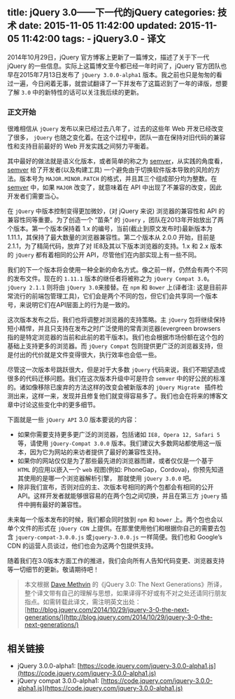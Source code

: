 title: jQuery 3.0——下一代的jQuery
categories: 技术
date: 2015-11-05 11:42:00
updated: 2015-11-05 11:42:00
tags:
    - jQuery3.0
    - 译文
---

2014年10月29日，jQuery 官方博客上更新了一篇博文，描述了关于下一代 jQuery 的一些信息。实际上这篇博文至今都已经一年时间了，jQuery 官方团队也早在2015年7月13日发布了 `jQuery 3.0.0-alpha1` 版本。我之前也只是匆匆的看过一遍，今日闲着无事，就尝试翻译了一下并发布了这篇迟到了一年的译版，想要了解 `3.0` 中的新特性的话可以关注我后续的更新。

<!-- more -->

### 正文开始

很难相信从 `jQuery` 发布以来已经过去八年了，过去的这些年 Web 开发已经改变了很多， `jQuery` 也随之变化着。在这个过程中，团队一直在保持对旧代码的兼容性和支持目前最好的 Web 开发实践之间努力平衡着。

其中最好的做法就是语义化版本，或者简单的称之为 [semver](http://semver.org/lang/zh-CN/)，从实践的角度看，[semver](http://semver.org/lang/zh-CN/) 给了开发者(以及构建工具) 一个避免由于切换软件版本导致的风险的方法。版本号为 `MAJOR.MINOR.PATCH` 的格式，并且其三个组成部分均为整数。在[semver](http://semver.org/lang/zh-CN/) 中，如果 `MAJOR` 改变了，就意味着在 API 中出现了不兼容的改变，因此开发者们需要当心。

在 `jQuery` 中版本控制变得更加微妙，(对 jQuery 来说) 浏览器的兼容性和 API 的兼容性同等重要。为了创造一个 “苗条” 的 `jQuery` ，团队在2013年开始放出了两个版本。第一个版本保持着 1.x 的编号，当前(截止到原文发布时)最新版本为 1.11.1，其保持了最大数量的浏览器兼容性。第二个版本从 2.0.0 开始，目前是 2.1.1，为了精简代码，放弃了对 IE8及其以下版本浏览器的支持。1.x 和 2.x 版本的  `jQuery` 都有着相同的公开 API，尽管他们在内部实现上有一些不同。

我们的下一个版本将会使用一种全新的命名方式。像之前一样，仍然会有两个不同的发布文件。现在的 `1.11.1` 版本的继任者将被称之为 `jQuery Compat 3.0`。`jQuery 2.1.1` 则将由 `jQuery 3.0`来接替。在 `npm` 和 `Bower` 上(译者注: 这是目前非常流行的前端包管理工具)，它们会是两个不同的包，但它们会共享同一个版本号，来说明它们在API层面上的行为是一致的。

这次版本发布之后，我们也将调整对浏览器的支持策略。主 `jQuery` 包将继续保持短小精悍，并且只支持在发布之时广泛使用的常青浏览器(evergreen browsers 指的是特定浏览器的当前和此前的若干版本)。我们也会根据市场份额在这个包的基础上支持更多的浏览器。而 `jQuery Compat` 包则提供更广泛的浏览器支持，但是付出的代价就是文件变得很大，执行效率也会低一些。

尽管这一次版本号跳跃很大，但是对于大多数 `jQuery` 代码来说，我们不期望造成很多的代码迁移问题。我们在这次版本升级中可是符合 `semver` 中的好公民的标准的。诸如像移除已废弃的方法这样的改变会被新版本的 `jQuery Migrate ` 插件检测出来，这样一来，发现并且修复他们就变得容易多了。我们也会在将来的博客文章中讨论这些变化中的更多细节。

下面就是一些 `jQuery API` 3.0 版本要说的内容：

* 如果你需要支持更多更广泛的浏览器，包括诸如 `IE8, Opera 12, Safari 5` 等，请使用 `jQuery-Compat 3.0.0` 版本。我们建议大多数网站都使用这一版本，因为它为网站的来访者提供了最好的兼容性支持。
* 如果你的网站仅仅是为了那些最先进的浏览器而建，或者仅仅是一个基于 `HTML` 的应用以嵌入一个 `web` 视图(例如: PhoneGap，Cordova)，你预先知道其使用的是哪一个浏览器解析引擎， 那就使用 `jQuery 3.0.0` 吧。
* 除非我们宣布，否则对应的主、次版本号相同的两个包都会有相同的公开 API。这样开发者就能够很容易的在两个包之间切换，并且在第三方 `jQuery` 插件中拥有最好的兼容性。

未来每一个版本发布的时候，我们都会同时放到 `npm` 和 `bower` 上。两个包也会以单个文件的形式在 `jQuery CDN` 上提供。在那里使用他们和根据你自己的需要去包含 `jquery-compat-3.0.0.js` 或`jquery-3.0.0.js` 一样简便。我们也和 Google’s CDN 的运营人员谈过，他们也会为这两个包提供支持。

随着我们在3.0版本方面工作的推进，我们会向所有人告知代码变更、浏览器支持等一切细节的更新。敬请期待吧！


> 本文根据 [Dave Methvin](http://blog.jquery.com/author/dmethvin/) 的《jQuery 3.0: The Next Generations》所译，整个译文带有自己的理解与思想，如果译得不好或有不对之处还请同行朋友指点。如需转载此译文，需注明英文出处：[http://blog.jquery.com/2014/10/29/jquery-3-0-the-next-generations/](http://blog.jquery.com/2014/10/29/jquery-3-0-the-next-generations/)

## 相关链接

* jQuery 3.0.0-alpha1: [https://code.jquery.com/jquery-3.0.0-alpha1.js](https://code.jquery.com/jquery-3.0.0-alpha1.js)
* jQuery compat 3.0.0-alpha1: [https://code.jquery.com/jquery-3.0.0-alpha1.js](https://code.jquery.com/jquery-3.0.0-alpha1.js)
